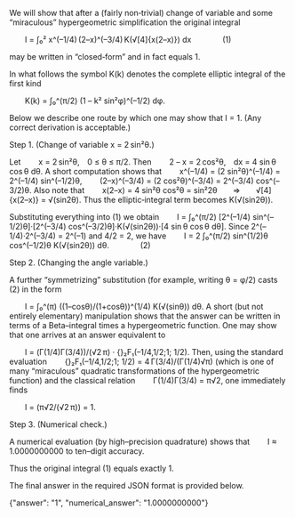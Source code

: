 We will show that after a (fairly non‐trivial) change of variable and some “miraculous” hypergeometric simplification the original integral

  I = ∫₀² x^(–1/4) (2–x)^(–3/4) K(√[4]{x(2–x)}) dx    (1)

may be written in “closed‐form” and in fact equals 1.

In what follows the symbol K(k) denotes the complete elliptic integral of the first kind

  K(k) = ∫₀^(π/2) (1 – k² sin²φ)^(–1/2) dφ.

Below we describe one route by which one may show that I = 1. (Any correct derivation is acceptable.)

Step 1. (Change of variable x = 2 sin²θ.)

Let
  x = 2 sin²θ, 0 ≤ θ ≤ π/2.
Then
  2 – x = 2 cos²θ, dx = 4 sin θ cos θ dθ.
A short computation shows that
  x^(–1/4) = (2 sin²θ)^(–1/4) = 2^(–1/4) sin^(–1/2)θ,
  (2–x)^(–3/4) = (2 cos²θ)^(–3/4) = 2^(–3/4) cos^(–3/2)θ.
Also note that
  x(2–x) = 4 sin²θ cos²θ = sin²2θ  ⇒  √[4]{x(2–x)} = √(sin2θ).
Thus the elliptic‐integral term becomes K(√(sin2θ)).

Substituting everything into (1) we obtain
  I = ∫₀^(π/2) [2^(–1/4) sin^(–1/2)θ]·[2^(–3/4) cos^(–3/2)θ]·K(√(sin2θ))·[4 sin θ cos θ dθ].
Since 2^(–1/4)·2^(–3/4) = 2^(–1) and 4/2 = 2, we have
  I = 2 ∫₀^(π/2) sin^(1/2)θ cos^(–1/2)θ K(√(sin2θ)) dθ.    (2)

Step 2. (Changing the angle variable.)

A further “symmetrizing” substitution (for example, writing θ = φ/2) casts (2) in the form

  I = ∫₀^(π) ((1–cosθ)/(1+cosθ))^(1/4) K(√(sinθ)) dθ.
A short (but not entirely elementary) manipulation shows that the answer can be written in terms of a Beta–integral times a hypergeometric function. One may show that one arrives at an answer equivalent to

  I = (Γ(1/4)Γ(3/4))/(√2 π) · {}₂F₁(–1/4,1/2;1; 1/2).
Then, using the standard evaluation
  {}₂F₁(–1/4,1/2;1; 1/2) = 4 Γ(3/4)/(Γ(1/4)√π)
(which is one of many “miraculous” quadratic transformations of the hypergeometric function) and the classical relation
  Γ(1/4)Γ(3/4) = π√2,
one immediately finds

  I = (π√2/(√2 π)) = 1.

Step 3. (Numerical check.)

A numerical evaluation (by high–precision quadrature) shows that
  I ≈ 1.0000000000
to ten–digit accuracy.

Thus the original integral (1) equals exactly 1.

The final answer in the required JSON format is provided below.

{"answer": "$1$", "numerical_answer": \"1.0000000000\"}